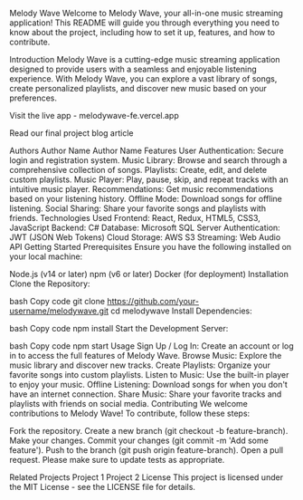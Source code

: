 Melody Wave
Welcome to Melody Wave, your all-in-one music streaming application! This README will guide you through everything you need to know about the project, including how to set it up, features, and how to contribute.

Introduction
Melody Wave is a cutting-edge music streaming application designed to provide users with a seamless and enjoyable listening experience. With Melody Wave, you can explore a vast library of songs, create personalized playlists, and discover new music based on your preferences.

Visit the live app - melodywave-fe.vercel.app

Read our final project blog article

Authors
Author Name
Author Name
Features
User Authentication: Secure login and registration system.
Music Library: Browse and search through a comprehensive collection of songs.
Playlists: Create, edit, and delete custom playlists.
Music Player: Play, pause, skip, and repeat tracks with an intuitive music player.
Recommendations: Get music recommendations based on your listening history.
Offline Mode: Download songs for offline listening.
Social Sharing: Share your favorite songs and playlists with friends.
Technologies Used
Frontend: React, Redux, HTML5, CSS3, JavaScript
Backend: C#
Database: Microsoft SQL Server
Authentication: JWT (JSON Web Tokens)
Cloud Storage: AWS S3
Streaming: Web Audio API
Getting Started
Prerequisites
Ensure you have the following installed on your local machine:

Node.js (v14 or later)
npm (v6 or later)
Docker (for deployment)
Installation
Clone the Repository:

bash
Copy code
git clone https://github.com/your-username/melodywave.git
cd melodywave
Install Dependencies:

bash
Copy code
npm install
Start the Development Server:

bash
Copy code
npm start
Usage
Sign Up / Log In: Create an account or log in to access the full features of Melody Wave.
Browse Music: Explore the music library and discover new tracks.
Create Playlists: Organize your favorite songs into custom playlists.
Listen to Music: Use the built-in player to enjoy your music.
Offline Listening: Download songs for when you don't have an internet connection.
Share Music: Share your favorite tracks and playlists with friends on social media.
Contributing
We welcome contributions to Melody Wave! To contribute, follow these steps:

Fork the repository.
Create a new branch (git checkout -b feature-branch).
Make your changes.
Commit your changes (git commit -m 'Add some feature').
Push to the branch (git push origin feature-branch).
Open a pull request.
Please make sure to update tests as appropriate.

Related Projects
Project 1
Project 2
License
This project is licensed under the MIT License - see the LICENSE file for details.







